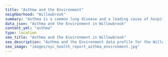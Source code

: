 ```yaml
---
title: "Asthma and the Environment"
neighborhood: "Willowbrook"
summary: "Asthma is a common lung disease and a leading cause of hospitalizations for children under 15 years old. This report provides a summary of asthma indicators by neighborhood. It also describes housing and neighborhood characteristics that can make asthma worse."
data_json: "Asthma and the Environment in Willowbrook"
content_yml: "asthma"
type: location
seo_title: "Asthma and the Environment in Willowbrook"
seo_description: "Asthma and the Environment data profile for the Willowbrook neighborhood of NYC."
seo_image: "images/nyc_health_report_asthma_environment.jpg"
---
```

